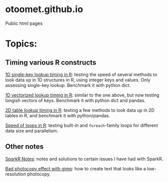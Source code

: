 # otoomet.github.io

Public html pages

# Topics:

## Timing various R constructs

[1D single-key lookup timing in R](simple_lookup_R.html): testing the
speed of several methods to look data up in 1D structures in R, using
integer keys and values.  Only assessing single-key lookup.  Benchmark
it with python dict.

[1D vectorized lookup timing in R](vectorized_lookup.html): similar
to the one above, but now testing longish vectors of keys.  Benchmark it
with python dict and pandas.

[2D table lookup timing in R](table_lookup_in_R.html): testing a few
methods to look data up in 2D tables in R, and benchmark it with
python/pandas.

[Speed of loops in R](timing-loops.html): testing built-in and
`foreach`-family loops for different data size and parallelism.


## Other notes

[SparkR Notes](sparkr_notes.html): notes and solutions to certain
issues I have had with SparkR.

[Bad photocopy effect with gimp](photocopy-effect-with-gimp.html): how
to create text that looks like a low-resolution photocopy.
